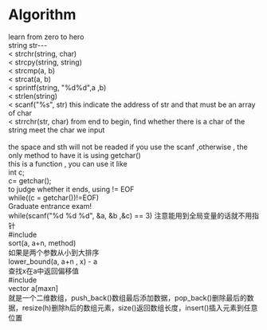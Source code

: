 # Algorithm
learn from zero to hero</br>
string str---</br>
< strchr(string, char)</br>
< strcpy(string, string)</br>
< strcmp(a, b)</br>
< strcat(a, b)</br>
< sprintf(string, "%d%d",a ,b)</br>
< strlen(string)</br>
< scanf("%s", str) this indicate the address of str and that must be an array of char</br>
< strrchr(str, char) from end to begin, find whether there is a char of the string meet the char we input</br>
</br>
the space and sth will not be readed if you use the scanf ,otherwise , the only method to have it is using getchar()</br>
this is a function , you can use it like</br>
int c;</br>
c= getchar();</br>
to judge whether it ends, using != EOF</br>
while((c = getchar())!=EOF)</br>
Graduate entrance exam!</br>
while(scanf("%d %d %d", &a, &b ,&c) == 3)
注意能用到全局变量的话就不用指针</br>
#include<algorithm></br>
sort(a, a+n, method)</br>
如果是两个参数从小到大排序</br>
lower_bound(a, a+n , x) - a</br>
查找x在a中返回偏移值</br>
#include<vector></br>
vector <int> a[maxn]</br>
就是一个二维数组，push_back()数组最后添加数据，pop_back()删除最后的数据，resize(h)删除h后的数组元素，size()返回数组长度，insert()插入元素到任意位置</br>
